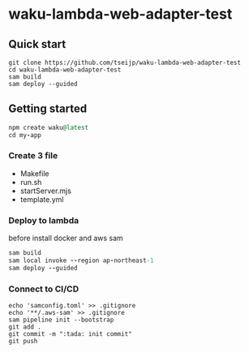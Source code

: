 # waku-lambda-web-adapter-test

## Quick start

```
git clone https://github.com/tseijp/waku-lambda-web-adapter-test
cd waku-lambda-web-adapter-test
sam build
sam deploy --guided
```

## Getting started

```ruby
npm create waku@latest
cd my-app
```

### Create 3 file

- Makefile
- run.sh
- startServer.mjs
- template.yml

### Deploy to lambda

before install docker and aws sam

```ruby
sam build
sam local invoke --region ap-northeast-1
sam deploy --guided
```
### Connect to CI/CD

```
echo 'samconfig.toml' >> .gitignore
echo '**/.aws-sam' >> .gitignore
sam pipeline init --bootstrap
git add .
git commit -m ":tada: init commit"
git push
```